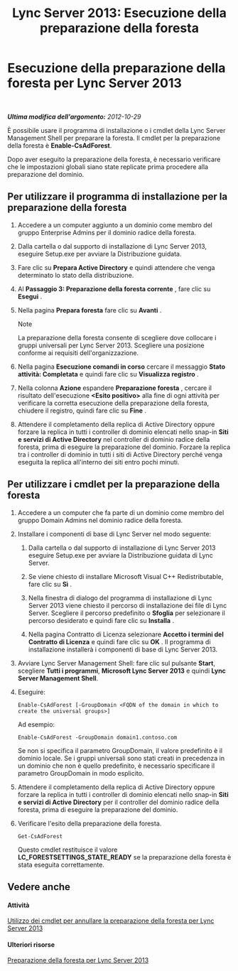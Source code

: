 ﻿---
title: 'Lync Server 2013: Esecuzione della preparazione della foresta'
TOCTitle: Esecuzione della preparazione della foresta
ms:assetid: 9d62f7be-bcfe-421d-8d8a-225567102a35
ms:mtpsurl: https://technet.microsoft.com/it-it/library/Gg412732(v=OCS.15)
ms:contentKeyID: 49301466
ms.date: 08/24/2015
mtps_version: v=OCS.15
ms.translationtype: HT
---

# Esecuzione della preparazione della foresta per Lync Server 2013

 

_**Ultima modifica dell'argomento:** 2012-10-29_

È possibile usare il programma di installazione o i cmdlet della Lync Server Management Shell per preparare la foresta. Il cmdlet per la preparazione della foresta è **Enable-CsAdForest**.

Dopo aver eseguito la preparazione della foresta, è necessario verificare che le impostazioni globali siano state replicate prima procedere alla preparazione del dominio.

## Per utilizzare il programma di installazione per la preparazione della foresta

1.  Accedere a un computer aggiunto a un dominio come membro del gruppo Enterprise Admins per il dominio radice della foresta.

2.  Dalla cartella o dal supporto di installazione di Lync Server 2013, eseguire Setup.exe per avviare la Distribuzione guidata.

3.  Fare clic su **Prepara Active Directory** e quindi attendere che venga determinato lo stato della distribuzione.

4.  Al **Passaggio 3: Preparazione della foresta corrente** , fare clic su **Esegui** .

5.  Nella pagina **Prepara foresta** fare clic su **Avanti** .
    

    > [!NOTE]
    > La preparazione della foresta consente di scegliere dove collocare i gruppi universali per Lync Server 2013. Scegliere una posizione conforme ai requisiti dell'organizzazione.



6.  Nella pagina **Esecuzione comandi in corso** cercare il messaggio **Stato attività: Completata** e quindi fare clic su **Visualizza registro** .

7.  Nella colonna **Azione** espandere **Preparazione foresta** , cercare il risultato dell'esecuzione **\<Esito positivo\>** alla fine di ogni attività per verificare la corretta esecuzione della preparazione della foresta, chiudere il registro, quindi fare clic su **Fine** .

8.  Attendere il completamento della replica di Active Directory oppure forzare la replica in tutti i controller di dominio elencati nello snap-in **Siti e servizi di Active Directory** nel controller di dominio radice della foresta, prima di eseguire la preparazione del dominio. Forzare la replica tra i controller di dominio in tutti i siti di Active Directory perché venga eseguita la replica all'interno dei siti entro pochi minuti.

## Per utilizzare i cmdlet per la preparazione della foresta

1.  Accedere a un computer che fa parte di un dominio come membro del gruppo Domain Admins nel dominio radice della foresta.

2.  Installare i componenti di base di Lync Server nel modo seguente:
    
    1.  Dalla cartella o dal supporto di installazione di Lync Server 2013 eseguire Setup.exe per avviare la Distribuzione guidata di Lync Server.
    
    2.  Se viene chiesto di installare Microsoft Visual C++ Redistributable, fare clic su **Sì** .
    
    3.  Nella finestra di dialogo del programma di installazione di Lync Server 2013 viene chiesto il percorso di installazione dei file di Lync Server. Scegliere il percorso predefinito o **Sfoglia** per selezionare il percorso desiderato e quindi fare clic su **Installa** .
    
    4.  Nella pagina Contratto di Licenza selezionare **Accetto i termini del Contratto di Licenza** e quindi fare clic su **OK** . Il programma di installazione installerà i componenti di base di Lync Server 2013.

3.  Avviare Lync Server Management Shell: fare clic sul pulsante **Start**, scegliere **Tutti i programmi**, **Microsoft Lync Server 2013** e quindi **Lync Server Management Shell**.

4.  Eseguire:
    
        Enable-CsAdForest [-GroupDomain <FQDN of the domain in which to create the universal groups>]
    
    Ad esempio:
    
        Enable-CsAdForest -GroupDomain domain1.contoso.com 
    
    Se non si specifica il parametro GroupDomain, il valore predefinito è il dominio locale. Se i gruppi universali sono stati creati in precedenza in un dominio che non è quello predefinito, è necessario specificare il parametro GroupDomain in modo esplicito.

5.  Attendere il completamento della replica di Active Directory oppure forzare la replica in tutti i controller di dominio elencati nello snap-in **Siti e servizi di Active Directory** per il controller del dominio radice della foresta, prima di eseguire la preparazione del dominio.

6.  Verificare l'esito della preparazione della foresta.
    
        Get-CsAdForest 
    
    Questo cmdlet restituisce il valore **LC\_FORESTSETTINGS\_STATE\_READY** se la preparazione della foresta è stata eseguita correttamente.

## Vedere anche

#### Attività

[Utilizzo dei cmdlet per annullare la preparazione della foresta per Lync Server 2013](lync-server-2013-using-cmdlets-to-reverse-forest-preparation.md)  

#### Ulteriori risorse

[Preparazione della foresta per Lync Server 2013](lync-server-2013-preparing-the-forest.md)

